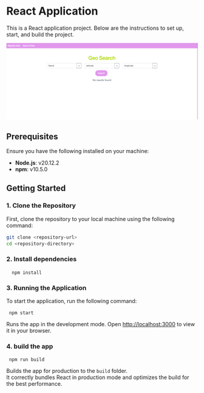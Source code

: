 # React Application

This is a React application project. Below are the instructions to set up, start, and build the project.

![alt text](docs/geo-ui.png)


## Prerequisites

Ensure you have the following installed on your machine:

- **Node.js**: v20.12.2
- **npm**: v10.5.0

## Getting Started

### 1. Clone the Repository

First, clone the repository to your local machine using the following command:

```bash
git clone <repository-url>
cd <repository-directory>
```

### 2. Install dependencies
```
  npm install
  ```

### 3. Running the Application
To start the application, run the following command:
 ```
  npm start
  ```

Runs the app in the development mode.
Open [http://localhost:3000](http://localhost:3000) to view it in your browser.

### 4. build the app
 ```
  npm run build
  ```

Builds the app for production to the `build` folder.\
It correctly bundles React in production mode and optimizes the build for the best performance.

